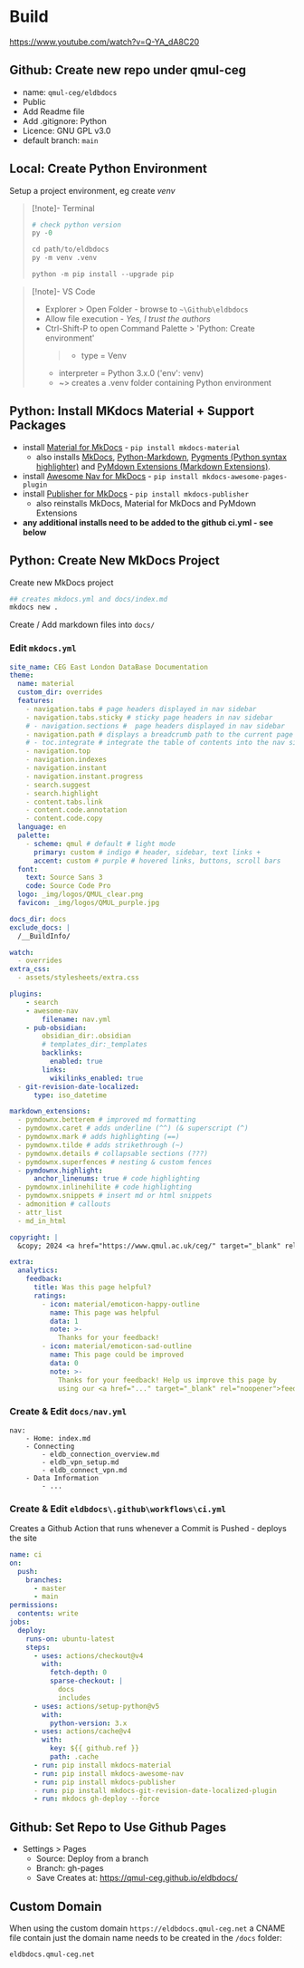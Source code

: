 # Build
https://www.youtube.com/watch?v=Q-YA_dA8C20
## Github: Create new repo under qmul-ceg
- name: `qmul-ceg/eldbdocs`
- Public
- Add Readme file
- Add .gitignore: Python
- Licence: GNU GPL v3.0
- default branch: `main`
## Local: Create Python Environment
Setup a project environment, eg create *venv*
> [!note]- Terminal
> ```py
> # check python version
> py -0
> 
> cd path/to/eldbdocs
> py -m venv .venv
> 
> python -m pip install --upgrade pip
> ```

> [!note]- VS Code
> - Explorer > Open Folder - browse to `~\Github\eldbdocs`
> - Allow file execution - *Yes, I trust the authors*
> - Ctrl-Shift-P to open Command Palette > 'Python: Create environment'
>	> - type = Venv
>	-  interpreter = Python 3.x.0 ('env': venv)
>	- ~> creates a .venv folder containing Python environment
## Python: Install MKdocs Material + Support Packages
- install [Material for MkDocs](https://squidfunk.github.io/mkdocs-material/) - `pip install mkdocs-material`
	- also installs [MkDocs](https://www.mkdocs.org), [Python-Markdown](https://python-markdown.github.io/), [Pygments (Python syntax highlighter)](https://pygments.org/) and [PyMdown Extensions (Markdown Extensions)](https://facelessuser.github.io/pymdown-extensions/).
- install [Awesome Nav for MkDocs](https://lukasgeiter.github.io/mkdocs-awesome-nav/) - `pip install mkdocs-awesome-pages-plugin`
- install [Publisher for MkDocs](https://mkdocs-publisher.github.io/setup/installation/) - `pip install mkdocs-publisher`
	- also reinstalls MkDocs, Material for MkDocs and PyMdown Extensions
- **any additional installs need to be added to the github ci.yml - see below**
## Python: Create New MkDocs Project
Create new MkDocs project
```python
## creates mkdocs.yml and docs/index.md
mkdocs new .
```
Create / Add markdown files into `docs/`
### Edit `mkdocs.yml`
```yaml
site_name: CEG East London DataBase Documentation
theme:
  name: material
  custom_dir: overrides
  features:
    - navigation.tabs # page headers displayed in nav sidebar
    - navigation.tabs.sticky # sticky page headers in nav sidebar
    # - navigation.sections #  page headers displayed in nav sidebar
    - navigation.path # displays a breadcrumb path to the current page
    # - toc.integrate # integrate the table of contents into the nav sidebar
    - navigation.top
    - navigation.indexes
    - navigation.instant
    - navigation.instant.progress
    - search.suggest
    - search.highlight
    - content.tabs.link
    - content.code.annotation
    - content.code.copy
  language: en
  palette:
    - scheme: qmul # default # light mode
      primary: custom # indigo # header, sidebar, text links +
      accent: custom # purple # hovered links, buttons, scroll bars
  font:
    text: Source Sans 3
    code: Source Code Pro
  logo: _img/logos/QMUL_clear.png
  favicon: _img/logos/QMUL_purple.jpg

docs_dir: docs
exclude_docs: |
  /__BuildInfo/

watch:
  - overrides
extra_css:
  - assets/stylesheets/extra.css

plugins:
    - search
    - awesome-nav
        filename: nav.yml
    - pub-obsidian:
        obsidian_dir:.obsidian
        # templates_dir:_templates
        backlinks:
	      enabled: true
        links:
          wikilinks_enabled: true
  - git-revision-date-localized:
      type: iso_datetime  

markdown_extensions:
  - pymdownx.betterem # improved md formatting
  - pymdownx.caret # adds underline (^^) (& superscript (^)
  - pymdownx.mark # adds highlighting (==)
  - pymdownx.tilde # adds strikethrough (~)
  - pymdownx.details # collapsable sections (???)
  - pymdownx.superfences # nesting & custom fences
  - pymdownx.highlight:
      anchor_linenums: true # code highlighting
  - pymdownx.inlinehilite # code highlighting
  - pymdownx.snippets # insert md or html snippets
  - admonition # callouts
  - attr_list
  - md_in_html

copyright: |
  &copy; 2024 <a href="https://www.qmul.ac.uk/ceg/" target="_blank" rel="noopener">Clinical Effectiveness Group</a>

extra:
  analytics:
    feedback:
      title: Was this page helpful?
      ratings:
        - icon: material/emoticon-happy-outline
          name: This page was helpful
          data: 1
          note: >-
            Thanks for your feedback!
        - icon: material/emoticon-sad-outline
          name: This page could be improved
          data: 0
          note: >-
            Thanks for your feedback! Help us improve this page by
            using our <a href="..." target="_blank" rel="noopener">feedback form</a>.
```
### Create & Edit `docs/nav.yml`
```.pages
nav:
    - Home: index.md
    - Connecting
        - eldb_connection_overview.md
        - eldb_vpn_setup.md
        - eldb_connect_vpn.md
    - Data Information
        - ...
```
### Create & Edit `eldbdocs\.github\workflows\ci.yml`
Creates a Github Action that runs whenever a Commit is Pushed - deploys the site
```yaml
name: ci 
on:
  push:
    branches:
      - master 
      - main
permissions:
  contents: write
jobs:
  deploy:
    runs-on: ubuntu-latest
    steps:
      - uses: actions/checkout@v4
        with:
          fetch-depth: 0
          sparse-checkout: |
            docs
            includes
      - uses: actions/setup-python@v5
        with:
          python-version: 3.x
      - uses: actions/cache@v4
        with:
          key: ${{ github.ref }}
          path: .cache
      - run: pip install mkdocs-material
      - run: pip install mkdocs-awesome-nav
      - run: pip install mkdocs-publisher
      - run: pip install mkdocs-git-revision-date-localized-plugin
      - run: mkdocs gh-deploy --force
```
## Github: Set Repo to Use Github Pages
- Settings > Pages
	- Source: Deploy from a branch
	- Branch: gh-pages
	- Save
Creates at: https://qmul-ceg.github.io/eldbdocs/
## Custom Domain
When using the custom domain `https://eldbdocs.qmul-ceg.net` a CNAME file contain just the domain name needs to be created in the `/docs` folder:
```txt
eldbdocs.qmul-ceg.net
```

